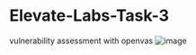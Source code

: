 # Elevate-Labs-Task-3
vulnerability assessment with openvas
![image](https://github.com/user-attachments/assets/558f9922-c832-4a21-88f7-d6354fcadbfe)

